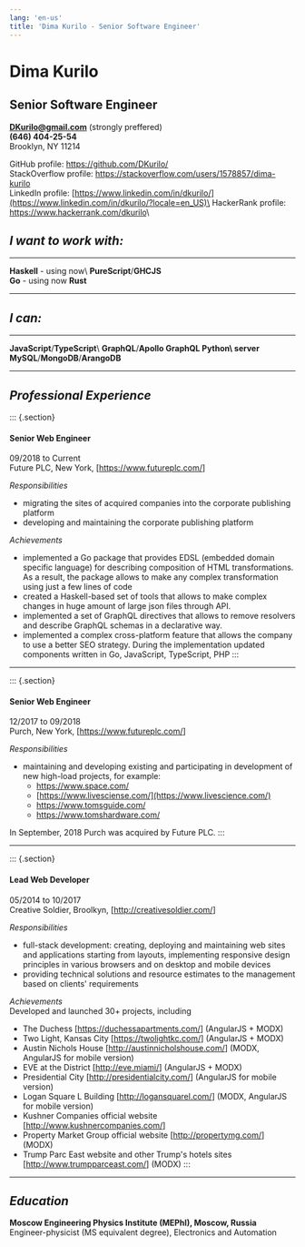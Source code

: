 ```yaml
---
lang: 'en-us'
title: 'Dima Kurilo - Senior Software Engineer'
---
```


Dima Kurilo
===========

Senior Software Engineer
------------------------

**<DKurilo@gmail.com>** (strongly preffered)\
**(646) 404-25-54**\
Brooklyn, NY 11214

GitHub profile: <https://github.com/DKurilo/>\
StackOverflow profile:
<https://stackoverflow.com/users/1578857/dima-kurilo>\
LinkedIn profile:
[https://www.linkedin.com/in/dkurilo/](https://www.linkedin.com/in/dkurilo/?locale=en_US)\
HackerRank profile: <https://www.hackerrank.com/dkurilo>\

*I want to work with:*
----------------------

  ----------------------------------- -----------------------------------
  **Haskell** - using now\            **PureScript**/**GHCJS**\
  **Go** - using now                  **Rust**

  ----------------------------------- -----------------------------------

*I can:*
--------

  ----------------------------------- ------------------------------------
  **JavaScript**/**TypeScript**\      **GraphQL**/**Apollo GraphQL
  **Python**\                         server**
                                      **MySQL**/**MongoDB**/**ArangoDB**

  ----------------------------------- ------------------------------------

*Professional Experience*
-------------------------

::: {.section}
#### Senior Web Engineer

09/2018 to Current\
Future PLC, New York, \[<https://www.futureplc.com/>\]

*Responsibilities*

-   migrating the sites of acquired companies into the corporate
    publishing platform
-   developing and maintaining the corporate publishing platform

*Achievements*

-   implemented a Go package that provides EDSL (embedded domain
    specific language) for describing composition of HTML
    transformations. As a result, the package allows to make any complex
    transformation using just a few lines of code
-   created a Haskell-based set of tools that allows to make complex
    changes in huge amount of large json files through API.
-   implemented a set of GraphQL directives that allows to remove
    resolvers and describe GraphQL schemas in a declarative way.
-   implemented a complex cross-platform feature that allows the company
    to use a better SEO strategy. During the implementation updated
    components written in Go, JavaScript, TypeScript, PHP
:::

------------------------------------------------------------------------

::: {.section}
#### Senior Web Engineer

12/2017 to 09/2018\
Purch, New York, \[<https://www.futureplc.com/>\]

*Responsibilities*

-   maintaining and developing existing and participating in development
    of new high-load projects, for example:
    -   <https://www.space.com/>
    -   [https://www.livesciense.com/](https://www.livescience.com/)
    -   <https://www.tomsguide.com/>
    -   <https://www.tomshardware.com/>

In September, 2018 Purch was acquired by Future PLC.
:::

------------------------------------------------------------------------

::: {.section}
#### Lead Web Developer

05/2014 to 10/2017\
Creative Soldier, Broolkyn, \[<http://creativesoldier.com/>\]

*Responsibilities*

-   full-stack development: creating, deploying and maintaining web
    sites and applications starting from layouts, implementing
    responsive design principles in various browsers and on desktop and
    mobile devices
-   providing technical solutions and resource estimates to the
    management based on clients' requirements

*Achievements*\
Developed and launched 30+ projects, including

-   The Duchess \[<https://duchessapartments.com/>\] (AngularJS + MODX)
-   Two Light, Kansas City \[<https://twolightkc.com/>\] (AngularJS +
    MODX)
-   Austin Nichols House \[<http://austinnicholshouse.com/>\] (MODX,
    AngularJS for mobile version)
-   EVE at the District \[<http://eve.miami/>\] (AngularJS + MODX)
-   Presidential City \[<http://presidentialcity.com/>\] (AngularJS for
    mobile version)
-   Logan Square L Building \[<http://logansquarel.com/>\] (MODX,
    AngularJS for mobile version)
-   Kushner Companies official website
    \[<http://www.kushnercompanies.com/>\]
-   Property Market Group official website \[<http://propertymg.com/>\]
    (MODX)
-   Trump Parc East website and other Trump\'s hotels sites
    \[<http://www.trumpparceast.com/>\] (MODX)
:::

------------------------------------------------------------------------

*Education*
-----------

**Moscow Engineering Physics Institute (MEPhI), Moscow, Russia**\
Engineer-physicist (MS equivalent degree), Electronics and Automation
